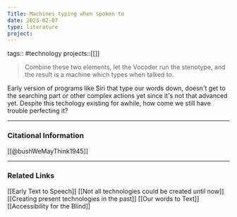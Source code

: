 ```yaml
---
Title: Machines typing when spoken to
date: 2023-02-07
type: literature
project:
---
```

tags:: #technology 
projects::[[]]

> Combine these two elements, let the Vocoder run the stenotype, and the result is a machine which types when talked to.

Early version of programs like Siri that type our words down, doesn't get to the searching part or other complex actions yet since it's not that advanced yet. Despite this techology existing for awhile, how come we still have trouble perfecting it?

---
### Citational Information

[[@bushWeMayThink1945]]

---

### Related Links

[[Early Text to Speech]]
[[Not all technologies could be created until now]]
[[Creating present technologies in the past]]
[[Our words to Text]]
[[Accessibility for the Blind]]